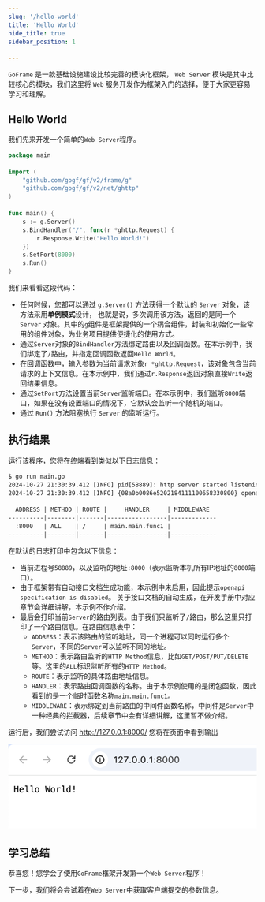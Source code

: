 ```yaml
---
slug: '/hello-world'
title: 'Hello World'
hide_title: true
sidebar_position: 1

---
```


`GoFrame` 是一款基础设施建设比较完善的模块化框架， 
`Web Server` 模块是其中比较核心的模块，我们这里将 `Web` 服务开发作为框架入门的选择，便于大家更容易学习和理解。

## Hello World

我们先来开发一个简单的`Web Server`程序。

```go title="main.go"
package main

import (
    "github.com/gogf/gf/v2/frame/g"
    "github.com/gogf/gf/v2/net/ghttp"
)

func main() {
    s := g.Server()
    s.BindHandler("/", func(r *ghttp.Request) {
        r.Response.Write("Hello World!")
    })
    s.SetPort(8000)
    s.Run()
}
```
我们来看看这段代码：
- 任何时候，您都可以通过 `g.Server()` 方法获得一个默认的 `Server` 对象，该方法采用**单例模式**设计，
  也就是说，多次调用该方法，返回的是同一个 `Server` 对象。其中的`g`组件是框架提供的一个耦合组件，封装和初始化一些常用的组件对象，为业务项目提供便捷化的使用方式。
- 通过`Server`对象的`BindHandler`方法绑定路由以及回调函数。在本示例中，我们绑定了`/`路由，并指定回调函数返回`Hello World`。
- 在回调函数中，输入参数为当前请求对象`r *ghttp.Request`，该对象包含当前请求的上下文信息。在本示例中，我们通过`r.Response`返回对象直接`Write`返回结果信息。
- 通过`SetPort`方法设置当前`Server`监听端口。在本示例中，我们监听`8000`端口，如果在没有设置端口的情况下，它默认会监听一个随机的端口。
- 通过 `Run()` 方法阻塞执行 `Server` 的监听运行。


## 执行结果

运行该程序，您将在终端看到类似以下日志信息：
```html
$ go run main.go
2024-10-27 21:30:39.412 [INFO] pid[58889]: http server started listening on [:8000]
2024-10-27 21:30:39.412 [INFO] {08a0b0086e5202184111100658330800} openapi specification is disabled

  ADDRESS | METHOD | ROUTE |     HANDLER     | MIDDLEWARE  
----------|--------|-------|-----------------|-------------
  :8000   | ALL    | /     | main.main.func1 |             
----------|--------|-------|-----------------|-------------
```

在默认的日志打印中包含以下信息：
- 当前进程号`58889`，以及监听的地址`:8000`（表示监听本机所有IP地址的`8000`端口）。
- 由于框架带有自动接口文档生成功能，本示例中未启用，因此提示`openapi specification is disabled`。
  关于接口文档的自动生成，在开发手册中对应章节会详细讲解，本示例不作介绍。
- 最后会打印当前`Server`的路由列表。由于我们只监听了`/`路由，那么这里只打印了一个路由信息。在路由信息表中：
  - `ADDRESS`：表示该路由的监听地址，同一个进程可以同时运行多个`Server`，不同的`Server`可以监听不同的地址。
  - `METHOD`：表示路由监听的`HTTP Method`信息，比如`GET/POST/PUT/DELETE`等。这里的`ALL`标识监听所有的`HTTP Method`。
  - `ROUTE`：表示监听的具体路由地址信息。
  - `HANDLER`：表示路由回调函数的名称。由于本示例使用的是闭包函数，因此看到的是一个临时函数名称`main.main.func1`。
  - `MIDDLEWARE`：表示绑定到当前路由的中间件函数名称，中间件是`Server`中一种经典的拦截器，后续章节中会有详细讲解，这里暂不做介绍。

运行后，我们尝试访问 http://127.0.0.1:8000/ 您将在页面中看到输出

![img_1.png](img_1.png)

## 学习总结

恭喜您！您学会了使用`GoFrame`框架开发第一个`Web Server`程序！

下一步，我们将会尝试着在`Web Server`中获取客户端提交的参数信息。

